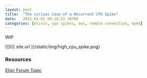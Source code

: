 ```yaml
---
layout: post
title:  "The curious case of a Recurrent CPU Spike"
date:   2021-02-01 00:18:23 +0700
categories: [elixir, cpu spikes, aws, remote connection, epmd]
---
```


WIP

 ![]({{ site.url }}/static/img/high_cpu_spike.png) 

### Resources

[Elixir Forum Topic](https://elixirforum.com/t/expired-ssm-agent-session-where-a-debug-node-is-connected-via-iex-remsh-does-not-disconnect-automatically-the-node-leaving-nodes-state-inconsistent-bonus-cpu-on-service-node-spikes-instantly-to-100/38990) 
